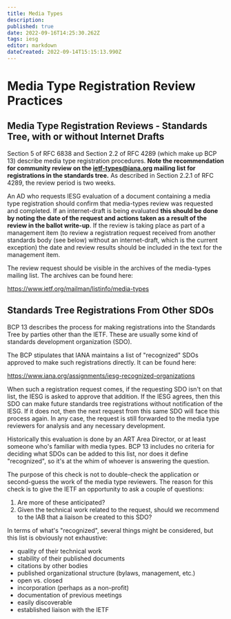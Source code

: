 ```yaml
---
title: Media Types
description: 
published: true
date: 2022-09-16T14:25:30.262Z
tags: iesg
editor: markdown
dateCreated: 2022-09-14T15:15:13.990Z
---
```


# Media Type Registration Review Practices 

## Media Type Registration Reviews - Standards Tree, with or without Internet Drafts 

Section 5 of RFC 6838 and Section 2.2 of RFC 4289 (which make up BCP 13) describe media type registration procedures.  **Note the recommendation for community review on the ietf-types@iana.org mailing list for registrations in the standards tree.**
As described in Section 2.2.1 of RFC 4289, the review period is two weeks.

An AD who requests IESG evaluation of a document containing a media type registration should confirm that media-types review was requested and completed.  If an internet-draft is being evaluated **this should be done by noting the date of the request and actions taken as a result of the review in the ballot write-up**.  If the review is taking place as part of a management item (to review a registration request received from another standards body (see below) without an internet-draft, which is the current exception) the date and review results should be included in the text for the management item.

The review request should be visible in the archives of the media-types mailing list.  The archives can be found here:

   https://www.ietf.org/mailman/listinfo/media-types

## Standards Tree Registrations From Other SDOs

BCP 13 describes the process for making registrations into the Standards Tree by parties other than the IETF.  These are usually some kind of standards development organization (SDO).

The BCP stipulates that IANA maintains a list of "recognized" SDOs approved to make such registrations directly.  It can be found here:

https://www.iana.org/assignments/iesg-recognized-organizations

When such a registration request comes, if the requesting SDO isn't on that list, the IESG is asked to approve that addition.  If the IESG agrees, then this SDO can make future standards tree registrations without notification of the IESG.  If it does not, then the next request from this same SDO will face this process again.  In any case, the request is still forwarded to the media type reviewers for analysis and any necessary development.

Historically this evaluation is done by an ART Area Director, or at least someone who's familiar with media types.  BCP 13 includes no criteria for deciding what SDOs can be added to this list, nor does it define "recognized", so it's at the whim of whoever is answering the question.

The purpose of this check is not to double-check the application or second-guess the work of the media type reviewers.  The reason for this check is to give the IETF an opportunity to ask a couple of questions:

1. Are more of these anticipated?
1. Given the technical work related to the request, should we recommend to the IAB that a liaison be created to this SDO?

In terms of what's "recognized", several things might be considered, but this list is obviously not exhaustive:

* quality of their technical work
* stability of their published documents
* citations by other bodies
* published organizational structure (bylaws, management, etc.)
* open vs. closed
* incorporation (perhaps as a non-profit)
* documentation of previous meetings
* easily discoverable
* established liaison with the IETF